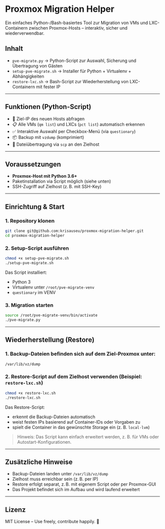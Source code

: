 # Proxmox Migration Helper

Ein einfaches Python-/Bash-basiertes Tool zur Migration von VMs und LXC-Containern zwischen Proxmox-Hosts – interaktiv, sicher und wiederverwendbar.

## Inhalt
- `pve-migrate.py` → Python-Script zur Auswahl, Sicherung und Übertragung von Gästen
- `setup-pve-migrate.sh` → Installer für Python + Virtualenv + Abhängigkeiten
- `restore-lxc.sh` → Bash-Script zur Wiederherstellung von LXC-Containern mit fester IP

---

## Funktionen (Python-Script)

- 🔧 Ziel-IP des neuen Hosts abfragen
- 📋 Alle VMs (`qm list`) und LXCs (`pct list`) automatisch erkennen
- ✅ Interaktive Auswahl per Checkbox-Menü (via `questionary`)
- 📦 Backup mit `vzdump` (komprimiert)
- 🚚 Dateiübertragung via `scp` an den Zielhost

---

## Voraussetzungen

- **Proxmox-Host mit Python 3.6+**
- Paketinstallation via Script möglich (siehe unten)
- SSH-Zugriff auf Zielhost (z. B. mit SSH-Key)

---

## Einrichtung & Start

### 1. Repository klonen
```bash
git clone git@github.com:krisauseu/proxmox-migration-helper.git
cd proxmox-migration-helper
```

### 2. Setup-Script ausführen
```bash
chmod +x setup-pve-migrate.sh
./setup-pve-migrate.sh
```

Das Script installiert:
- Python 3
- Virtualenv unter `/root/pve-migrate-venv`
- `questionary` im VENV

### 3. Migration starten
```bash
source /root/pve-migrate-venv/bin/activate
./pve-migrate.py
```

---

## Wiederherstellung (Restore)

### 1. Backup-Dateien befinden sich auf dem Ziel-Proxmox unter:
```bash
/var/lib/vz/dump
```

### 2. Restore-Script auf dem Zielhost verwenden (Beispiel: `restore-lxc.sh`)

```bash
chmod +x restore-lxc.sh
./restore-lxc.sh
```

Das Restore-Script:
- erkennt die Backup-Dateien automatisch
- weist festen IPs basierend auf Container-IDs oder Vorgaben zu
- spielt die Container in das gewünschte Storage ein (z. B. `local-lvm`)

> Hinweis: Das Script kann einfach erweitert werden, z. B. für VMs oder Autostart-Konfigurationen.

---

## Zusätzliche Hinweise

- Backup-Dateien landen unter `/var/lib/vz/dump`
- Zielhost muss erreichbar sein (z. B. per IP)
- Restore erfolgt separat, z. B. mit eigenem Script oder per Proxmox-GUI
- Das Projekt befindet sich im Aufbau und wird laufend erweitert

---

## Lizenz
MIT License – Use freely, contribute happily. 🚀

